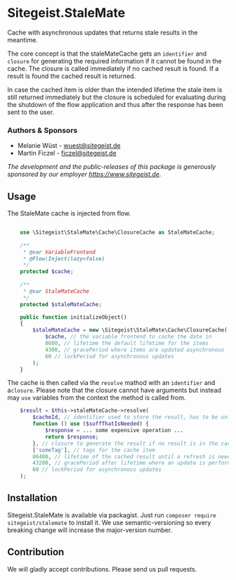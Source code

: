 # Sitegeist.StaleMate 

Cache with asynchronous updates that returns stale results in the meantime.

The core concept is that the staleMateCache gets an `identifier` and `closure` for generating the required information
if it cannot be found in the cache. The closure is called immediately if no cached result is found. If a result is found 
the cached result is returned.

In case the cached item is older than the intended lifetime the stale item is still returned immediately but the closure 
is scheduled for evaluating during the shutdown of the flow application and thus after the response has been sent to the 
user.

### Authors & Sponsors

* Melanie Wüst - wuest@sitegeist.de
* Martin Ficzel - ficzel@sitegeist.de

*The development and the public-releases of this package is generously sponsored by our employer https://www.sitegeist.de.*

## Usage

The StaleMate cache is injected from flow.

```php

    use \Sitegeist\StaleMate\Cache\ClosureCache as StaleMateCache;     
    
    /**
     * @var VariableFrontend
     * @Flow\Inject(lazy=false)
     */
    protected $cache;
    
    /**
     * @var StaleMateCache
     */
    protected $staleMateCache;

    public function initializeObject()
    {
        $staleMateCache = new \Sitegeist\StaleMate\Cache\ClosureCache(
            $cache, // the variable frontend to cache the date in
            8600, // lifetime the default lifetime for the items
            4300, // gracePeriod where items are updated asynchronous
            60 // lockPeriod for asynchronous updates 
        );
    }
```

The cache is then called via the `resolve` mathod with an `identifier` and a`closure`.
Please note that the closure cannot have arguments but instead may `use` variables
from the context the method is called from.

```php
    $result = $this->staleMateCache->resolve(
        $cacheId, // identifier used to store the result, has to be unique
        function () use ($suffThatIsNeeded) {
            $response = ... some expensive operation ...
            return $response;
        }, // closure to generate the result if no result is in the cache
        ['someTag'], // tags for the cache item  
        86400, // lifetime of the cached result until a refresh is needed
        43200, // gracePeriod after lifetime where an update is performed async and the stale result is used
        60 // lockPeriod for asynchronous updates 
    );
```

## Installation

Sitegeist.StaleMate is available via packagist. Just run `composer require sitegeist/stalemate` to install it. We use semantic-versioning so every breaking change will increase the major-version number.

## Contribution

We will gladly accept contributions. Please send us pull requests.
